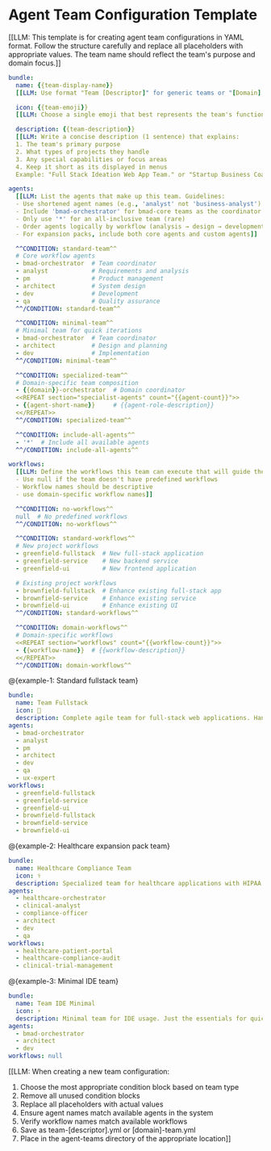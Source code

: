 # Agent Team Configuration Template

[[LLM: This template is for creating agent team configurations in YAML format. Follow the structure carefully and replace all placeholders with appropriate values. The team name should reflect the team's purpose and domain focus.]]

```yaml
bundle:
  name: {{team-display-name}}
  [[LLM: Use format "Team [Descriptor]" for generic teams or "[Domain] Team" for specialized teams. Examples: "Team Fullstack", "Healthcare Team", "Legal Team"]]

  icon: {{team-emoji}}
  [[LLM: Choose a single emoji that best represents the team's function or name]]

  description: {{team-description}}
  [[LLM: Write a concise description (1 sentence) that explains:
  1. The team's primary purpose
  2. What types of projects they handle
  3. Any special capabilities or focus areas
  4. Keep it short as its displayed in menus
  Example: "Full Stack Ideation Web App Team." or "Startup Business Coaching team"]]

agents:
  [[LLM: List the agents that make up this team. Guidelines:
  - Use shortened agent names (e.g., 'analyst' not 'business-analyst')
  - Include 'bmad-orchestrator' for bmad-core teams as the coordinator
  - Only use '*' for an all-inclusive team (rare)
  - Order agents logically by workflow (analysis → design → development → testing)
  - For expansion packs, include both core agents and custom agents]]

  ^^CONDITION: standard-team^^
  # Core workflow agents
  - bmad-orchestrator  # Team coordinator
  - analyst            # Requirements and analysis
  - pm                 # Product management
  - architect          # System design
  - dev                # Development
  - qa                 # Quality assurance
  ^^/CONDITION: standard-team^^

  ^^CONDITION: minimal-team^^
  # Minimal team for quick iterations
  - bmad-orchestrator  # Team coordinator
  - architect          # Design and planning
  - dev                # Implementation
  ^^/CONDITION: minimal-team^^

  ^^CONDITION: specialized-team^^
  # Domain-specific team composition
  - {{domain}}-orchestrator  # Domain coordinator
  <<REPEAT section="specialist-agents" count="{{agent-count}}">>
  - {{agent-short-name}}     # {{agent-role-description}}
  <</REPEAT>>
  ^^/CONDITION: specialized-team^^

  ^^CONDITION: include-all-agents^^
  - '*'  # Include all available agents
  ^^/CONDITION: include-all-agents^^

workflows:
  [[LLM: Define the workflows this team can execute that will guide the user through a multi-step multi agent process. Guidelines:
  - Use null if the team doesn't have predefined workflows
  - Workflow names should be descriptive
  - use domain-specific workflow names]]

  ^^CONDITION: no-workflows^^
  null  # No predefined workflows
  ^^/CONDITION: no-workflows^^

  ^^CONDITION: standard-workflows^^
  # New project workflows
  - greenfield-fullstack  # New full-stack application
  - greenfield-service    # New backend service
  - greenfield-ui         # New frontend application

  # Existing project workflows
  - brownfield-fullstack  # Enhance existing full-stack app
  - brownfield-service    # Enhance existing service
  - brownfield-ui         # Enhance existing UI
  ^^/CONDITION: standard-workflows^^

  ^^CONDITION: domain-workflows^^
  # Domain-specific workflows
  <<REPEAT section="workflows" count="{{workflow-count}}">>
  - {{workflow-name}}  # {{workflow-description}}
  <</REPEAT>>
  ^^/CONDITION: domain-workflows^^
```

@{example-1: Standard fullstack team}

```yaml
bundle:
  name: Team Fullstack
  icon: 🚀
  description: Complete agile team for full-stack web applications. Handles everything from requirements to deployment.
agents:
  - bmad-orchestrator
  - analyst
  - pm
  - architect
  - dev
  - qa
  - ux-expert
workflows:
  - greenfield-fullstack
  - greenfield-service
  - greenfield-ui
  - brownfield-fullstack
  - brownfield-service
  - brownfield-ui
```

@{example-2: Healthcare expansion pack team}

```yaml
bundle:
  name: Healthcare Compliance Team
  icon: ⚕️
  description: Specialized team for healthcare applications with HIPAA compliance focus. Manages clinical workflows and regulatory requirements.
agents:
  - healthcare-orchestrator
  - clinical-analyst
  - compliance-officer
  - architect
  - dev
  - qa
workflows:
  - healthcare-patient-portal
  - healthcare-compliance-audit
  - clinical-trial-management
```

@{example-3: Minimal IDE team}

```yaml
bundle:
  name: Team IDE Minimal
  icon: ⚡
  description: Minimal team for IDE usage. Just the essentials for quick development.
agents:
  - bmad-orchestrator
  - architect
  - dev
workflows: null
```

[[LLM: When creating a new team configuration:

1. Choose the most appropriate condition block based on team type
2. Remove all unused condition blocks
3. Replace all placeholders with actual values
4. Ensure agent names match available agents in the system
5. Verify workflow names match available workflows
6. Save as team-[descriptor].yml or [domain]-team.yml
7. Place in the agent-teams directory of the appropriate location]]
